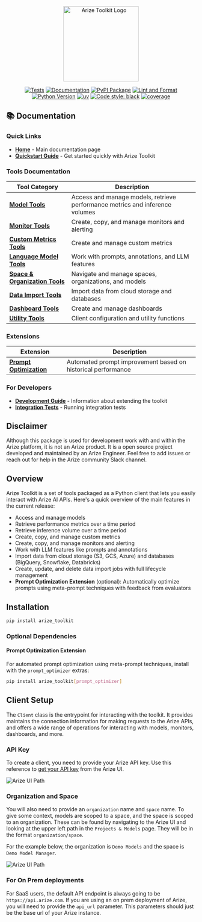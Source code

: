 <div align="center">
  <img src="docs_site/docs/images/logos/arize_toolkit_v2.png" alt="Arize Toolkit Logo" width="200"/>
</div>

<div align="center">

[![Tests](https://github.com/duncankmckinnon/arize_toolkit/actions/workflows/test.yml/badge.svg)](https://github.com/duncankmckinnon/arize_toolkit/actions/workflows/test.yml)
[![Documentation](https://github.com/duncankmckinnon/arize_toolkit/actions/workflows/docs.yml/badge.svg)](https://github.com/duncankmckinnon/arize_toolkit/actions/workflows/docs.yml)
[![PyPI Package](https://github.com/duncankmckinnon/arize_toolkit/actions/workflows/publish.yml/badge.svg)](https://github.com/duncankmckinnon/arize_toolkit/actions/workflows/publish.yml)
[![Lint and Format](https://github.com/duncankmckinnon/arize_toolkit/actions/workflows/lint.yml/badge.svg)](https://github.com/duncankmckinnon/arize_toolkit/actions/workflows/lint.yml)
[![Python Version](https://img.shields.io/badge/python-3.9%20%7C%203.10%20%7C%203.11%20%7C%203.12-blue)](https://www.python.org)
[![uv](https://img.shields.io/badge/uv-latest-blueviolet)](https://github.com/astral-sh/uv)
[![Code style: black](https://img.shields.io/badge/code%20style-black-000000.svg)](https://github.com/psf/black)
[![coverage](https://img.shields.io/badge/coverage-92%25-green)](https://coverage.readthedocs.io)

</div>

## 📚 Documentation

### Quick Links

- [**Home**](https://duncankmckinnon.github.io/arize_toolkit) - Main documentation page
- [**Quickstart Guide**](https://duncankmckinnon.github.io/arize_toolkit/quickstart) - Get started quickly with Arize Toolkit

### Tools Documentation

| Tool Category | Description |
|--------------|-------------|
| [**Model Tools**](https://duncankmckinnon.github.io/arize_toolkit/model_tools) | Access and manage models, retrieve performance metrics and inference volumes |
| [**Monitor Tools**](https://duncankmckinnon.github.io/arize_toolkit/monitor_tools) | Create, copy, and manage monitors and alerting |
| [**Custom Metrics Tools**](https://duncankmckinnon.github.io/arize_toolkit/custom_metrics_tools) | Create and manage custom metrics |
| [**Language Model Tools**](https://duncankmckinnon.github.io/arize_toolkit/language_model_tools) | Work with prompts, annotations, and LLM features |
| [**Space & Organization Tools**](https://duncankmckinnon.github.io/arize_toolkit/space_and_organization_tools) | Navigate and manage spaces, organizations, and models |
| [**Data Import Tools**](https://duncankmckinnon.github.io/arize_toolkit/data_import_tools) | Import data from cloud storage and databases |
| [**Dashboard Tools**](https://duncankmckinnon.github.io/arize_toolkit/dashboard_tools) | Create and manage dashboards |
| [**Utility Tools**](https://duncankmckinnon.github.io/arize_toolkit/utility_tools) | Client configuration and utility functions |

### Extensions

| Extension | Description |
|-----------|-------------|
| [**Prompt Optimization**](https://duncankmckinnon.github.io/arize_toolkit/extensions/prompt_optimization) | Automated prompt improvement based on historical performance |

### For Developers

- [**Development Guide**](https://duncankmckinnon.github.io/arize_toolkit/developers/development) - Information about extending the toolkit
- [**Integration Tests**](https://duncankmckinnon.github.io/arize_toolkit/developers/integration_test) - Running integration tests

## Disclaimer

Although this package is used for development work with and within the Arize platform, it is not an Arize product.
It is a open source project developed and maintained by an Arize Engineer. Feel free to add issues or reach out for help in the Arize community Slack channel.

## Overview

Arize Toolkit is a set of tools packaged as a Python client that lets you easily interact with Arize AI APIs.
Here's a quick overview of the main features in the current release:

- Access and manage models
- Retrieve performance metrics over a time period
- Retrieve inference volume over a time period
- Create, copy, and manage custom metrics
- Create, copy, and manage monitors and alerting
- Work with LLM features like prompts and annotations
- Import data from cloud storage (S3, GCS, Azure) and databases (BigQuery, Snowflake, Databricks)
- Create, update, and delete data import jobs with full lifecycle management
- **Prompt Optimization Extension** (optional): Automatically optimize prompts using meta-prompt techniques with feedback from evaluators

## Installation

```bash
pip install arize_toolkit
```

### Optional Dependencies

#### Prompt Optimization Extension

For automated prompt optimization using meta-prompt techniques, install with the `prompt_optimizer` extras:

```bash
pip install arize_toolkit[prompt_optimizer]
```

## Client Setup

The `Client` class is the entrypoint for interacting with the toolkit. It provides maintains the connection information for making requests to the Arize APIs, and offers a wide range of operations for interacting with models, monitors, dashboards, and more.

### API Key

To create a client, you need to provide your Arize API key. Use this reference to [get your API key](https://docs.arize.com/arize/reference/authentication-and-security/api-keys) from the Arize UI.

![Arize UI Path](docs_site/docs/images/api_key_ref.png)

### Organization and Space

You will also need to provide an `organization` name and `space` name. To give some context, models are scoped to a space, and the space is scoped to an organization. These can be found by navigating to the Arize UI and looking at the upper left path in the `Projects & Models` page. They will be in the format `organization/space`.

For the example below, the organization is `Demo Models` and the space is `Demo Model Manager`.

![Arize UI Path](docs_site/docs/images/path_ref.png)

### For On Prem deployments

For SaaS users, the default API endpoint is always going to be `https://api.arize.com`.
If you are using an on prem deployment of Arize, you will need to provide the `api_url` parameter.
This parameters should just be the base url of your Arize instance.
